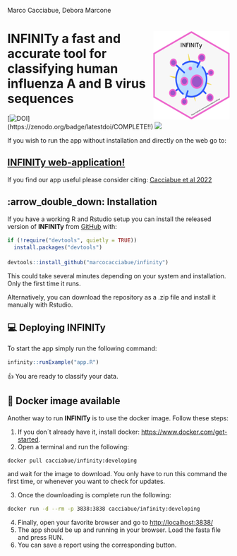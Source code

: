 Marco Cacciabue, Debora Marcone

<!-- README.md is generated from README.Rmd. Please edit that file -->

# **INFINITy** <img src='man/figures/hex.png' align="right" height="200" /> a fast and accurate tool for classifying human influenza A and B virus sequences

<!-- badges: start -->

[![DOI](https://zenodo.org/badge/COMPLETE!!)](https://zenodo.org/badge/latestdoi/COMPLETE!!)
[![](https://img.shields.io/badge/lifecycle-experimental-orange.svg)](https://www.tidyverse.org/lifecycle/#experimental)
<!-- badges: end -->

If you wish to run the app without installation and directly on the web
go to:

## [INFINITy web-application!](https://cacciabue.shinyapps.io/infinit/)

If you find our app useful please consider citing: [Cacciabue et al
2022](https://www.biorxiv.org/)

## :arrow\_double\_down: Installation

If you have a working R and Rstudio setup you can install the released
version of **INFINITy** from [GitHub](https://github.com/) with:

``` r
if (!require("devtools", quietly = TRUE))
  install.packages("devtools")
  
devtools::install_github("marcocacciabue/infinity")
```

This could take several minutes depending on your system and
installation. Only the first time it runs.

Alternatively, you can download the repository as a .zip file and
install it manually with Rstudio.

## :computer: Deploying **INFINITy**

To start the app simply run the following command:

``` r
infinity::runExample("app.R")
```

:+1: You are ready to classify your data.

## :whale: Docker image available

Another way to run **INFINITy** is to use the docker image. Follow these
steps:

1.  If you don´t already have it, install docker:
    <https://www.docker.com/get-started>.
2.  Open a terminal and run the following:

``` bash
docker pull cacciabue/infinity:developing
```

and wait for the image to download. You only have to run this command
the first time, or whenever you want to check for updates.

3.  Once the downloading is complete run the following:

``` bash
docker run -d --rm -p 3838:3838 cacciabue/infinity:developing
```

4.  Finally, open your favorite browser and go to
    <http://localhost:3838/>
5.  The app should be up and running in your browser. Load the fasta
    file and press RUN.
6.  You can save a report using the corresponding button.
